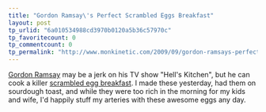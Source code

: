 ```yaml
---
title: "Gordon Ramsay\'s Perfect Scrambled Eggs Breakfast"
layout: post
tp_urlid: "6a010534988cd3970b0120a5b36c57970c"
tp_favoritecount: 0
tp_commentcount: 0
tp_permalink: "http://www.monkinetic.com/2009/09/gordon-ramsays-perfect-scrambled-eggs-breakfast.html"
---
```

[Gordon Ramsay](http://en.wikipedia.org/wiki/Gordon_Ramsay) may be a jerk on his TV show "Hell's Kitchen", but he can cook a killer [scrambled egg breakfast](http://www.youtube.com/watch?v=dU_B3QNu_Ks). I made these yesterday, had them on sourdough toast, and while they were too rich in the morning for my kids and wife, I'd happily stuff my arteries with these awesome eggs any day.
